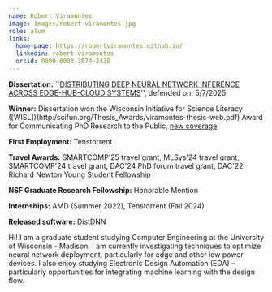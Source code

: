 ```yaml
---
name: Robert Viramontes
image: images/robert-viramontes.jpg
role: alum
links:
  home-page: https://robertviramontes.github.io/
  linkedin: robert-viramontes
  orcid: 0000-0003-3074-2438
---
```


**Dissertation:** ``[DISTRIBUTING DEEP NEURAL NETWORK INFERENCE ACROSS EDGE-HUB-CLOUD SYSTEMS](https://www.proquest.com/pqdtglobal/docview/3202650188/F876D76CCE4F4F74PQ/1?accountid=465&sourcetype=Dissertations%20&%20Theses)'', defended on: 5/7/2025

**Winner:** Dissertation won the Wisconsin Initiative for Science Literacy ([WISL])(http:/scifun.org/Thesis_Awards/viramontes-thesis-web.pdf) Award for Communicating PhD Research to the Public, [new coverage](https://engineering.wisc.edu/blog/viramontes-receives-award-for-communicating-research-to-the-public/) 

**First Employment:** Tenstorrent

**Travel Awards:** SMARTCOMP'25 travel grant, MLSys'24 travel grant, SMARTCOMP'24 travel grant, DAC'24 PhD forum travel grant, DAC'22 Richard Newton Young Student Fellowship

**NSF Graduate Research Fellowship:** Honorable Mention

**Internships:** AMD (Summer 2022), Tenstorrent (Fall 2024)

**Released software:** [DistDNN](https://github.com/robertviramontes/distributed_inference_estimation_optimization/tree/main)

Hi! I am a graduate student studying Computer Engineering at the University of Wisconsin - Madison. I am currently investigating techniques to optimize neural network deployment, particularly for edge and other low power devices. I also enjoy studying Electronic Design Automation (EDA) – particularly opportunities for integrating machine learning with the design flow.





